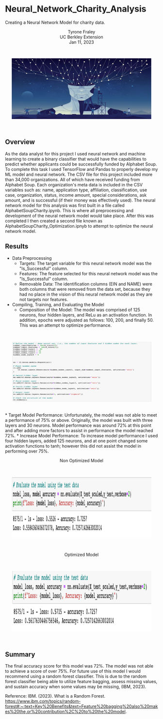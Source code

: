 # Neural_Network_Charity_Analysis
Creating a Neural Network Model for charity data. 
<br/>
<p align="center">Tyrone Fraley<br/>
UC Berkley Extension<br/>
Jan 11, 2023<br/>
<p/>
<br/>
<p align="center">
  <img width="460" height="200" src="Images/Neural_Networks.jpeg">
</p>
<br/>

## Overview
As the data analyst for this project I used neural network and machine learning to create a binary classifier that would have the capabilities to predict whether applicants could be successfully funded by Alphabet Soup. To complete this task I used TensorFlow and Pandas to properly develop my ML model and neural network. The CSV file for this project included more than 34,000 organizations. All of which have received funding from Alphabet Soup. Each organization's meta data is included in the CSV variables such as: name, application type, affiliation, classification, use case, organization, status, income amount, special considerations, ask amount, and is successful (if their money was effectively used). 
The neural network model for this analysis was first built in a file called AlphabetSoupCharity.ipynb. This is where all preprocessing and development of the neural network model would take place. After this was completed I then created a second file known as AlphabetSoupCharity_Optimization.ipnyb to attempt to optimize the neural network model.

## Results

* Data Preprocessing 
    * Targets: The target variable for this neural network model was the "Is_Successful" column.
    * Features: The feature selected for this neural network model was the "Is_Successful" column.
    * Removable Data: The identification columns (EIN and NAME) were both columns that were removed from the data set, because they had no place in the vision of this neural network model as they are not targets nor features.
* Compiling, Training, and Evaluating the Model
    * Composition of the Model: The model was comprised of 125 neurons, four hidden layers, and ReLu as an activation function. In addition, epochs were adjusted as follows: 100, 200, and finally 50. This was an attempt to optimize performance.
    
<br/>
<p align="center">
  <img width="460" height="200" src="Images/Compile.png">
</p>
<br/>
    * Target Model Performance: Unfortunately, the model was not able to meet a performance of 75% or above. Originally, the model was built with three layers and 30 neurons. Model performance was around 72% at this point and after adding more factors to assist in performance the model reached 72%.
    * Increase Model Performance: To increase model performance I used four hidden layers, added 125 neurons, and at one point changed some activation functions to tanh; however this did not assist the model in performing over 75%.
    
<p align="center">
Non Optimized Model
</p>

<br/>
<p align="center">
  <img width="460" height="200" src="Images/NonOptimized.png">
</p>
<br/>

<p align="center">
Optimized Model
</p>

<br/>
<p align="center">
  <img width="460" height="200" src="Images/Optimization.png">
</p>
<br/>


## Summary
The final accuracy score for this model was 72%. The model was not able to achieve a score of over 75%. For future use of this model I would recommend using a random forest classifier. This is due to the random forest classifier being able to utilize feature bagging, assess missing values, and sustain accuracy when some values may be missing, (IBM, 2023).


Reference:
IBM. (2023). What is a Random Forest. https://www.ibm.com/topics/random-forest#:~:text=Key%20Benefits&text=Feature%20bagging%20also%20makes%20the,or%20contribution%2C%20to%20the%20model.

